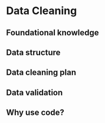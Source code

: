 # Data Cleaning

## Foundational knowledge

## Data structure

## Data cleaning plan

## Data validation

## Why use code?
